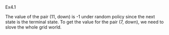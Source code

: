 Ex4.1

The value of the pair (11, down) is -1 under random policy since the next state is the terminal state. To get the value for the pair (7, down), we need to slove the whole grid world.  
